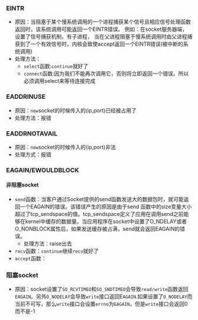 ### EINTR
- 原因：当阻塞于某个慢系统调用的一个进程捕获某个信号且相应信号处理函数返回时，该系统调用可能返回一个EINTR错误。
例如：在socket服务器端，设置了信号捕获机制，有子进程，
当在父进程阻塞于慢系统调用时由父进程捕获到了一个有效信号时，内核会致使accept返回一个EINTR错误(被中断的系统调用)
- 处理方法：
  - `select`函数:`continue`就好了
  - `connect`函数:因为我们不能再次调用它，否则将立即返回一个错误。所以必须调用select来等待连接完成
 
 ### EADDRINUSE
 - 原因：`new`socket的时候传入的(ip,port)已经被占用了
 - 处理方法：报错
 
 ### EADDRNOTAVAIL
 - 原因：`new`socket的时候传入的(ip,port)非法
 - 处理方式：报错
 
 ### EAGAIN/EWOULDBLOCK
 #### 非阻塞socket
 - `send`函数：当客户通过Socket提供的send函数发送大的数据包时，就可能返回一个EAGAIN的错误。该错误产生的原因是由于send 函数中的size变量大小超过了tcp_sendspace的值。tcp_sendspace定义了应用在调用send之前能够在kernel中缓存的数据量。当应用程序在socket中设置了O_NDELAY或者O_NONBLOCK属性后，如果发送缓存被占满，send就会返回EAGAIN的错误。
   - 处理方法：raise出去
- `recv`函数：`continue`继续`recv`就好了
- `accept`函数：
### 阻塞socket
- 原因：socket设置了`SO_RCVTIMEO`和`SO_SNDTIMEO`会导致`read/write`函数返回`EAGAIN`。另外`O_NODELAY`会导致`write`接口返回E`AGAIN`.如果设置了`O_NODELAY`而当前不可写，那么`write`接口会设置`errno`为`EAGAIN`，但是`write`接口会返回0而不是-1
